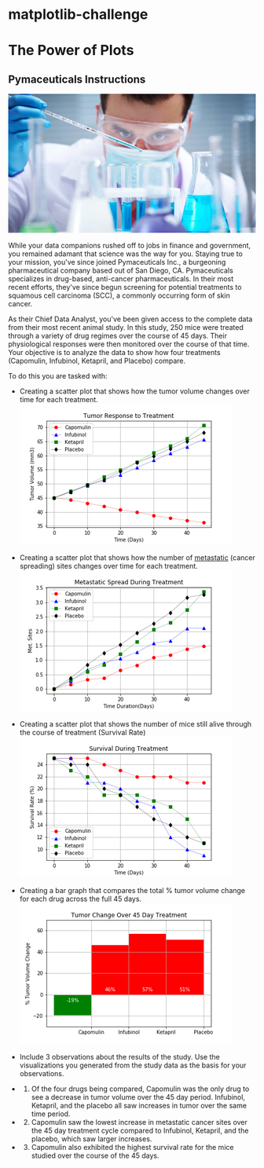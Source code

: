 # matplotlib-challenge

# The Power of Plots

## Pymaceuticals Instructions

![Laboratory](Images/Laboratory.jpg)

While your data companions rushed off to jobs in finance and government, you remained adamant that science was the way for you. Staying true to your mission, you've since joined Pymaceuticals Inc., a burgeoning pharmaceutical company based out of San Diego, CA. Pymaceuticals specializes in drug-based, anti-cancer pharmaceuticals. In their most recent efforts, they've since begun screening for potential treatments to squamous cell carcinoma (SCC), a commonly occurring form of skin cancer.

As their Chief Data Analyst, you've been given access to the complete data from their most recent animal study. In this study, 250 mice were treated through a variety of drug regimes over the course of 45 days. Their physiological responses were then monitored over the course of that time. Your objective is to analyze the data to show how four treatments (Capomulin, Infubinol, Ketapril, and Placebo) compare.

To do this you are tasked with:

* Creating a scatter plot that shows how the tumor volume changes over time for each treatment.
![PLOT 1](Images/treatment.png)

* Creating a scatter plot that shows how the number of [metastatic](https://en.wikipedia.org/wiki/Metastasis) (cancer spreading) sites changes over time for each treatment.
![PLOT 2](Images/spread.png)

* Creating a scatter plot that shows the number of mice still alive through the course of treatment (Survival Rate)
![PLOT 3](Images/survival.png)

* Creating a bar graph that compares the total % tumor volume change for each drug across the full 45 days.
![PLOT 4](Images/change.png)

* Include 3 observations about the results of the study. Use the visualizations you generated from the study data as the basis for your observations.

* 1. Of the four drugs being compared, Capomulin was the only drug to see a decrease in tumor volume over the 45 day period. Infubinol, Ketapril, and the placebo all saw increases in tumor over the same time period.
* 2. Capomulin saw the lowest increase in metastatic cancer sites over the 45 day treatment cycle compared to Infubinol, Ketapril, and the placebo, which saw larger increases.
* 3. Capomulin also exhibited the highest survival rate for the mice studied over the course of the 45 days. 

